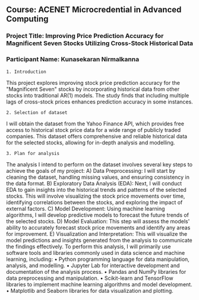 ## **Course: ACENET Microcredential in Advanced Computing**

### **Project Title: Improving Price Prediction Accuracy for Magnificent Seven Stocks Utilizing Cross-Stock Historical Data**

### **Participant Name: Kunasekaran Nirmalkanna**


    1. Introduction

This project explores improving stock price prediction accuracy for the "Magnificent Seven" stocks by incorporating historical data from other stocks into traditional AR(1) models. The study finds that including multiple lags of cross-stock prices enhances prediction accuracy in some instances.

    2. Selection of dataset

I will obtain the dataset from the Yahoo Finance API, which provides free access to historical stock price data for a wide range of publicly traded companies. This dataset offers comprehensive and reliable historical data for the selected stocks, allowing for in-depth analysis and modelling.

    3. Plan for analysis

The analysis I intend to perform on the dataset involves several key steps to achieve the goals of my project:
    A) Data Preprocessing: I will start by cleaning the dataset, handling missing values, and ensuring consistency in the data format. 
    B) Exploratory Data Analysis (EDA): Next, I will conduct EDA to gain insights into the historical trends and patterns of the selected stocks. This will involve visualizing the stock price movements over time, identifying correlations between the stocks, and exploring the impact of external factors.
    C) Model Development: Using machine learning algorithms, I will develop predictive models to forecast the future trends of the selected stocks. 
    D) Model Evaluation:  This step will assess the models' ability to accurately forecast stock price movements and identify any areas for improvement.
    E) Visualization and Interpretation: This will visualize the model predictions and insights generated from the analysis to communicate the findings effectively. 
To perform this analysis, I will primarily use software tools and libraries commonly used in data science and machine learning, including:
    • Python programming language for data manipulation, analysis, and modelling.
    • Jupyter Lab for interactive development and documentation of the analysis process.
    • Pandas and NumPy libraries for data preprocessing and manipulation.
    • Scikit-learn and TensorFlow libraries to implement machine learning algorithms and model development.
    • Matplotlib and Seaborn libraries for data visualization and plotting.

